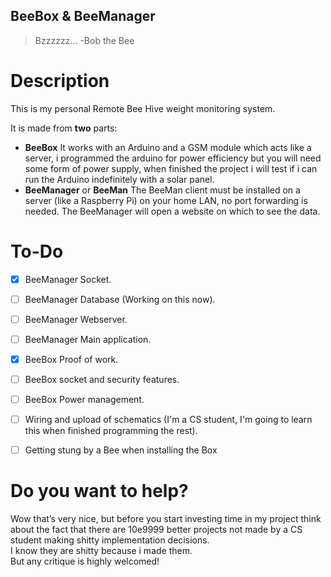 ## BeeBox & BeeManager

> Bzzzzzz... -Bob the Bee

# Description

This is my personal Remote Bee Hive weight monitoring system. 

It is made from **two** parts:

- **BeeBox**
It works with an Arduino and a GSM module which acts like a server, i programmed the arduino for power efficiency but you will need some form of power supply, when finished the project i will test if i can run the Arduino indefinitely with a solar panel.
- **BeeManager** or **BeeMan**
The BeeMan client must be installed on a server (like a Raspberry Pi) on your home LAN, no port forwarding is needed.
The BeeManager will open a website on which to see the data.

# To-Do

- [x] BeeManager Socket.
- [ ] BeeManager Database (Working on this now).  

- [ ] BeeManager Webserver.
- [ ] BeeManager Main application.  

- [x] BeeBox Proof of work.
- [ ] BeeBox socket and security features.
- [ ] BeeBox Power management.
- [ ] Wiring and upload of schematics (I'm a CS student, I'm going to learn this when finished programming the rest).  

- [ ] Getting stung by a Bee when installing the Box

# Do you want to help?

Wow that’s very nice, but before you start investing time in my project think about the fact that there are 10e9999 better projects not made by a CS student making shitty implementation decisions.  
I know they are shitty because i made them.  
But any critique is highly welcomed! 
